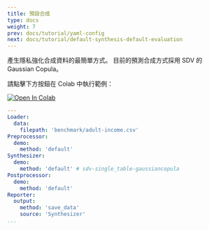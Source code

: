 ```yaml
---
title: 預設合成
type: docs
weight: 7
prev: docs/tutorial/yaml-config
next: docs/tutorial/default-synthesis-default-evaluation
---
```



產生隱私強化合成資料的最簡單方式。
目前的預測合成方式採用 SDV 的 Gaussian Copula。

請點擊下方按鈕在 Colab 中執行範例：

[![Open In Colab](https://colab.research.google.com/assets/colab-badge.svg)](https://colab.research.google.com/github/nics-tw/petsard/blob/main/demo/tutorial/default-synthesis.ipynb)

```yaml
---
Loader:
  data:
    filepath: 'benchmark/adult-income.csv'
Preprocessor:
  demo:
    method: 'default'
Synthesizer:
  demo:
    method: 'default' # sdv-single_table-gaussiancopula
Postprocessor:
  demo:
    method: 'default'
Reporter:
  output:
    method: 'save_data'
    source: 'Synthesizer'
...
```
